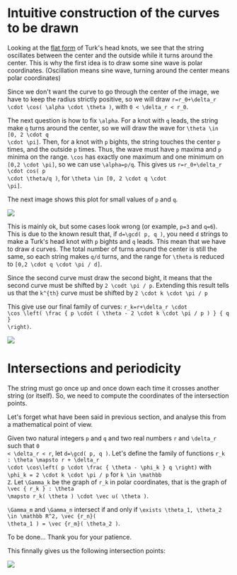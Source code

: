 Intuitive construction of the curves to be drawn
================================================

Looking at the [flat form](http://en.wikipedia.org/wiki/File:Turks-head-3-lead-10-bight-doubled.jpg) of Turk's head knots, we see that the string oscillates between the center and the outside while it turns around the center. This is why the first idea is to draw some sine wave is polar coordinates. (Oscillation means sine wave, turning around the center means polar coordinates)

Since we don't want the curve to go through the center of the image, we have to keep the radius strictly positive, so we will draw <code>r=r_0+\delta_r \cdot \cos( \alpha \cdot \theta )</code>, with <code>0 < \delta_r < r_0</code>.

The next question is how to fix <code>\alpha</code>. For a knot with <code>q</code> leads, the string make <code>q</code> turns around the center, so we will draw the wave for <code>\theta \in [0, 2 \cdot q \cdot \pi]</code>. Then, for a knot with <code>p</code> bights, the string touches the center <code>p</code> times, and the outside <code>p</code> times. Thus, the wave must have <code>p</code> maxima and <code>p</code> minima on the range. <code>\cos</code> has exactly one maximum and one minimum on <code>[0,2 \cdot \pi]</code>, so we can use <code>\alpha=p/q</code>. This gives us <code>r=r_0+\delta_r \cdot cos( p \cdot \theta/q )</code>, for <code>\theta \in [0, 2 \cdot q \cdot \pi]</code>.

The next image shows this plot for small values of <code>p</code> and <code>q</code>.

<img src="basic_waves_1.png"/>

This is mainly ok, but some cases look wrong (or example, <code>p=3</code> and <code>q=6</code>). This is due to the known result that, if <code>d=\gcd( p, q )</code>, you need <code>d</code> strings to make a Turk's head knot with <code>p</code> bights and <code>q</code> leads. This mean that we have to draw <code>d</code> curves. The total number of turns around the center is still the same, so each string makes <code>q/d</code> turns, and the range for <code>\theta</code> is reduced to <code>[0,2 \cdot q \cdot \pi / d]</code>.

Since the second curve must draw the second bight, it means that the second curve must be shifted by <code>2 \codt \pi / p</code>. Extending this result tells us that the <code>k^{th}</code> curve must be shifted by <code>2 \cdot k \cdot \pi / p</code>

This give use our final family of curves: <code>r_k=r+\delta_r \cdot \cos \left( \frac { p \cdot ( \theta - 2 \cdot k \cdot \pi / p ) } { q } \right)</code>.

<img src="basic_waves_2.png"/>

Intersections and periodicity
=============================

The string must go once up and once down each time it crosses another string (or itself). So, we need to compute the coordinates of the intersection points.

Let's forget what have been said in previous section, and analyse this from a mathematical point of view.

Given two natural integers <code>p</code> and <code>q</code> and two real numbers <code>r</code> and <code>\delta_r</code> such that <code>0 < \delta_r < r</code>, let <code>d=\gcd( p, q )</code>. Let's define the family of functions <code>r_k : \theta \mapsto r + \delta_r \cdot \cos\left( p \cdot \frac { \theta - \phi_k } q \right)</code> with <code>\phi_k = 2 \cdot k \cdot \pi / p</code> for <code>k \in \mathbb Z</code>. Let <code>\Gamma_k</code> be the graph of <code>r_k</code> in polar coordinates, that is the graph of <code>\vec { r_k } : \theta \mapsto r_k( \theta ) \cdot \vec u( \theta )</code>.

<code>\Gamma_m</code> and <code>\Gamma_n</code> intersect if and only if <code>\exists \theta_1, \theta_2 \in \mathbb R^2, \vec {r_n}( \theta_1 ) = \vec {r_m}( \theta_2 )</code>.

To be done... Thank you for your patience.

This finnally gives us the following intersection points:

<img src="intersections.png"/>
